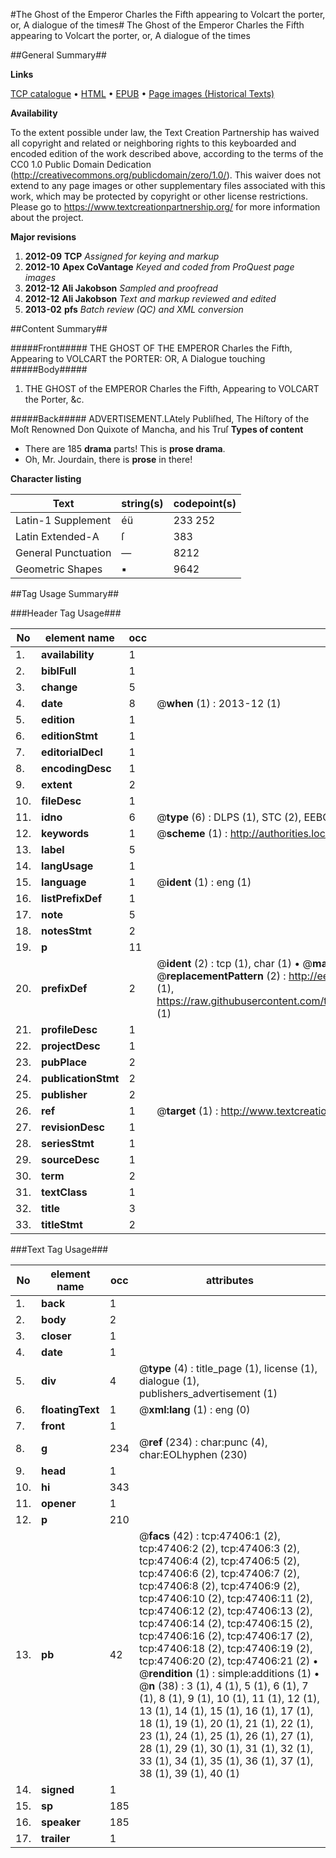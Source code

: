 #The Ghost of the Emperor Charles the Fifth appearing to Volcart the porter, or, A dialogue of the times#
The Ghost of the Emperor Charles the Fifth appearing to Volcart the porter, or, A dialogue of the times

##General Summary##

**Links**

[TCP catalogue](http://www.ota.ox.ac.uk/tcp/)  • 
[HTML](http://tei.it.ox.ac.uk/tcp/Texts-HTML/free/A42/A42675.html)  • 
[EPUB](http://tei.it.ox.ac.uk/tcp/Texts-EPUB/free/A42/A42675.epub) • 
[Page images (Historical Texts)](https://historicaltexts.jisc.ac.uk/eebo-11309008e)

**Availability**

To the extent possible under law, the Text Creation Partnership has waived all copyright and related or neighboring rights to this keyboarded and encoded edition of the work described above, according to the terms of the CC0 1.0 Public Domain Dedication (http://creativecommons.org/publicdomain/zero/1.0/). This waiver does not extend to any page images or other supplementary files associated with this work, which may be protected by copyright or other license restrictions. Please go to https://www.textcreationpartnership.org/ for more information about the project.

**Major revisions**

1. __2012-09__ __TCP__ *Assigned for keying and markup*
1. __2012-10__ __Apex CoVantage__ *Keyed and coded from ProQuest page images*
1. __2012-12__ __Ali Jakobson__ *Sampled and proofread*
1. __2012-12__ __Ali Jakobson__ *Text and markup reviewed and edited*
1. __2013-02__ __pfs__ *Batch review (QC) and XML conversion*

##Content Summary##

#####Front#####
THE GHOST OF THE EMPEROR Charles the Fifth, Appearing to VOLCART the PORTER: OR, A Dialogue touching
#####Body#####

1. THE GHOST of the EMPEROR Charles the Fifth, Appearing to VOLCART the Porter, &c.

#####Back#####
ADVERTISEMENT.LAtely Publiſhed, The Hiſtory of the Moſt Renowned Don Quixote of Mancha, and his Truſ
**Types of content**

  * There are 185 **drama** parts! This is **prose drama**.
  * Oh, Mr. Jourdain, there is **prose** in there!

**Character listing**


|Text|string(s)|codepoint(s)|
|---|---|---|
|Latin-1 Supplement|éü|233 252|
|Latin Extended-A|ſ|383|
|General Punctuation|—|8212|
|Geometric Shapes|▪|9642|

##Tag Usage Summary##

###Header Tag Usage###

|No|element name|occ|attributes|
|---|---|---|---|
|1.|__availability__|1||
|2.|__biblFull__|1||
|3.|__change__|5||
|4.|__date__|8| @__when__ (1) : 2013-12 (1)|
|5.|__edition__|1||
|6.|__editionStmt__|1||
|7.|__editorialDecl__|1||
|8.|__encodingDesc__|1||
|9.|__extent__|2||
|10.|__fileDesc__|1||
|11.|__idno__|6| @__type__ (6) : DLPS (1), STC (2), EEBO-CITATION (1), OCLC (1), VID (1)|
|12.|__keywords__|1| @__scheme__ (1) : http://authorities.loc.gov/ (1)|
|13.|__label__|5||
|14.|__langUsage__|1||
|15.|__language__|1| @__ident__ (1) : eng (1)|
|16.|__listPrefixDef__|1||
|17.|__note__|5||
|18.|__notesStmt__|2||
|19.|__p__|11||
|20.|__prefixDef__|2| @__ident__ (2) : tcp (1), char (1)  •  @__matchPattern__ (2) : ([0-9\-]+):([0-9IVX]+) (1), (.+) (1)  •  @__replacementPattern__ (2) : http://eebo.chadwyck.com/downloadtiff?vid=$1&page=$2 (1), https://raw.githubusercontent.com/textcreationpartnership/Texts/master/tcpchars.xml#$1 (1)|
|21.|__profileDesc__|1||
|22.|__projectDesc__|1||
|23.|__pubPlace__|2||
|24.|__publicationStmt__|2||
|25.|__publisher__|2||
|26.|__ref__|1| @__target__ (1) : http://www.textcreationpartnership.org/docs/. (1)|
|27.|__revisionDesc__|1||
|28.|__seriesStmt__|1||
|29.|__sourceDesc__|1||
|30.|__term__|2||
|31.|__textClass__|1||
|32.|__title__|3||
|33.|__titleStmt__|2||


###Text Tag Usage###

|No|element name|occ|attributes|
|---|---|---|---|
|1.|__back__|1||
|2.|__body__|2||
|3.|__closer__|1||
|4.|__date__|1||
|5.|__div__|4| @__type__ (4) : title_page (1), license (1), dialogue (1), publishers_advertisement (1)|
|6.|__floatingText__|1| @__xml:lang__ (1) : eng (0)|
|7.|__front__|1||
|8.|__g__|234| @__ref__ (234) : char:punc (4), char:EOLhyphen (230)|
|9.|__head__|1||
|10.|__hi__|343||
|11.|__opener__|1||
|12.|__p__|210||
|13.|__pb__|42| @__facs__ (42) : tcp:47406:1 (2), tcp:47406:2 (2), tcp:47406:3 (2), tcp:47406:4 (2), tcp:47406:5 (2), tcp:47406:6 (2), tcp:47406:7 (2), tcp:47406:8 (2), tcp:47406:9 (2), tcp:47406:10 (2), tcp:47406:11 (2), tcp:47406:12 (2), tcp:47406:13 (2), tcp:47406:14 (2), tcp:47406:15 (2), tcp:47406:16 (2), tcp:47406:17 (2), tcp:47406:18 (2), tcp:47406:19 (2), tcp:47406:20 (2), tcp:47406:21 (2)  •  @__rendition__ (1) : simple:additions (1)  •  @__n__ (38) : 3 (1), 4 (1), 5 (1), 6 (1), 7 (1), 8 (1), 9 (1), 10 (1), 11 (1), 12 (1), 13 (1), 14 (1), 15 (1), 16 (1), 17 (1), 18 (1), 19 (1), 20 (1), 21 (1), 22 (1), 23 (1), 24 (1), 25 (1), 26 (1), 27 (1), 28 (1), 29 (1), 30 (1), 31 (1), 32 (1), 33 (1), 34 (1), 35 (1), 36 (1), 37 (1), 38 (1), 39 (1), 40 (1)|
|14.|__signed__|1||
|15.|__sp__|185||
|16.|__speaker__|185||
|17.|__trailer__|1||
